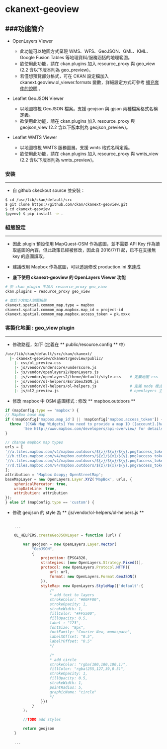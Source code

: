 # ckanext-geoview

<script type="text/javascript" src="../js/general.js"></script>

###功能簡介
---
* OpenLayers Viewer
    * 此功能可以地圖方式呈現 WMS、WFS、GeoJSON、GML、KML、Google Fusion Tables 等地理資料/服務涵括的地理範圍。
    * 欲使用此功能，請在 ckan.plugins 加入 resource_proxy 與 geo_view (2.2 含以下版本則為 geo_preview)。
    * 若僅想預覽部分格式，可在 CKAN 設定檔加入 ckanext.geoview.ol_viewer.formats 變數，詳細設定方式可參考 [擴充套件的說明](https://github.com/ckan/ckanext-geoview#openlayers-viewer) 。

* Leaflet GeoJSON Viewer
    * 以地圖檢視 GeoJSON 檔案。支援 geojson 與 gjson 兩種檔案格式名稱定義。
    * 欲使用此功能，請在 ckan.plugins 加入 resource_proxy 與 geojson_view (2.2 含以下版本則為 geojson_preview)。

* Leaflet WMTS Viewer
    * 以地圖檢視 WMTS 服務圖層。支援 wmts 格式名稱定義。
    * 欲使用此功能，請在 ckan.plugins 加入 resource_proxy 與 wmts_view (2.2 含以下版本則為 wmts_preview)。

### 安裝
---

* 自 github ckeckout source 並安裝：

```Bash
$ cd /usr/lib/ckan/default/src
$ git clone https://github.com/ckan/ckanext-geoview.git
$ cd ckanext-geoview
(pyenv) $ pip install -e .
```

### 組態設定
---

* 因此 plugin 預設使用 MapQuest-OSM 作為底圖，並不需要 API Key 作為讀取底圖的內容，但此政策已經被修改，因此自 2016/7/11 起，已不在支援無 key 的底圖讀取。

* 建議改用 Mapbox 作為底圖，可以透過修改 production.ini 來達成

* **底下使用 ckanext-geoview 的 OpenLayers Viewer 功能**

```bash
# 於 ckan plugin 中加入 resource_proxy geo_view
ckan.plugins = resource_proxy geo_view

# 並於下方加入地圖組態
ckanext.spatial.common_map.type = mapbox
ckanext.spatial.common_map.mapbox.map_id = project-id
ckanext.spatial.common_map.mapbox.access_token = pk.xxxx
```

### 客製化地圖 : geo_view plugin
---

* 修改路徑，如下 (定義在 ** public/resource.config ** 中)

```bash
/usr/lib/ckan/default/src/ckan/ckanext/
  |- ckanext-geoview/ckanext/geoview/public/
    |- css/ol_preview.css
    |- js/vendor/underscore/underscore.js
    |- js/vendor/openlayers2/OpenLayers.js
    |- js/vendor/openlayers2/theme/default/style.css    # 定義地圖 css
    |- js/vendor/ol-helpers/EsriGeoJSON.js
    |- js/vendor/ol-helpers/ol-helpers.js               # 定義 node 樣式
    |- js/ol2_preview.js                                # openlayers 主框架
```

* 修改 mapbox 中 OSM 底圖樣式 : 修改 ** mapbox.outdoors ** 

```javascript
if (mapConfig.type == 'mapbox') {
// MapBox base map
if (!mapConfig['mapbox.map_id'] || !mapConfig['mapbox.access_token']) {
  throw '[CKAN Map Widgets] You need to provide a map ID ([account].[handle]) and an access token when using a MapBox layer. ' +
        'See http://www.mapbox.com/developers/api-overview/ for details';
}

// change mapbox map types
urls = [
'//a.tiles.mapbox.com/v4/mapbox.outdoors/${z}/${x}/${y}.png?access_token=' + mapConfig['mapbox.access_token'],
'//b.tiles.mapbox.com/v4/mapbox.outdoors/${z}/${x}/${y}.png?access_token=' + mapConfig['mapbox.access_token'],
'//c.tiles.mapbox.com/v4/mapbox.outdoors/${z}/${x}/${y}.png?access_token=' + mapConfig['mapbox.access_token'],
'//d.tiles.mapbox.com/v4/mapbox.outdoors/${z}/${x}/${y}.png?access_token=' + mapConfig['mapbox.access_token'],
];
attribution = 'Mapbox &copy; OpenStreetMap';
baseMapLayer = new OpenLayers.Layer.XYZ('MapBox', urls, {
    sphericalMercator: true,
    wrapDateLine: true,
    attribution: attribution
});
} else if (mapConfig.type == 'custom') {
```

* 修改 geojson 的 style 為 ** /js/vendor/ol-helpers/ol-helpers.js **

```javascript

    ...

    OL_HELPERS.createGeoJSONLayer = function (url) {

        var geojson = new OpenLayers.Layer.Vector(
            "GeoJSON",
            {
                projection: EPSG4326,
                strategies: [new OpenLayers.Strategy.Fixed()],
                protocol: new OpenLayers.Protocol.HTTP({
                    url: url,
                    format: new OpenLayers.Format.GeoJSON()
                }),
                styleMap: new OpenLayers.StyleMap({'default':{
                    /*
                    * add text to layers
                    strokeColor: "#00FF00",
                    strokeOpacity: 1,
                    strokeWidth: 1,
                    fillColor: "#FF5500",
                    fillOpacity: 0.5,
                    label : "123",
                    fontSize: "8px",
                    fontFamily: "Courier New, monospace",
                    labelXOffset: "0.5",
                    labelYOffset: "0.5"
                    */
                    
                    /*
                    * add circle
                    strokeColor: "rgba(100,100,100,1)",
                    fillColor: "rgba(255,127,39,0.5)",
                    strokeOpacity: 1,
                    fillOpacity: 0.5,
                    strokeWidth: 1,
                    pointRadius: 5,
                    graphicName: "circle"
                    */
                }})
            }
        );

        //TODO add styles

        return geojson
    }
    
    ...
    
```











